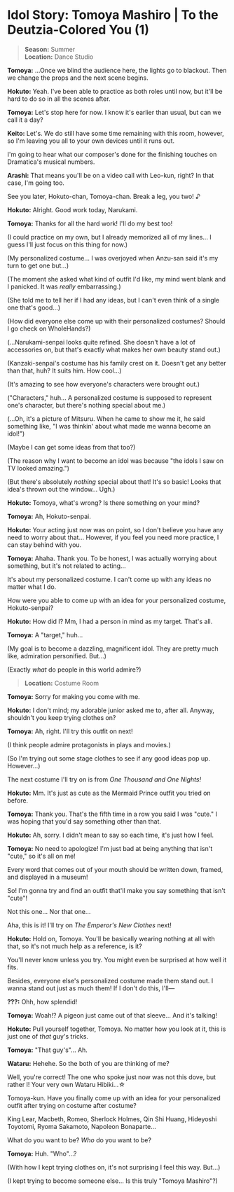 # Idol Story: Tomoya Mashiro | To the Deutzia-Colored You (1)

> **Season:** Summer<br>
> **Location:** Dance Studio

**Tomoya:** ...Once we blind the audience here, the lights go to blackout. Then we change the props and the next scene begins.

**Hokuto:** Yeah. I've been able to practice as both roles until now, but it'll be hard to do so in all the scenes after.

**Tomoya:** Let's stop here for now. I know it's earlier than usual, but can we call it a day?

**Keito:** Let's. We do still have some time remaining with this room, however, so I'm leaving you all to your own devices until it runs out.

I'm going to hear what our composer's done for the finishing touches on Dramatica's musical numbers.

**Arashi:** That means you'll be on a video call with Leo-kun, right? In that case, I'm going too.

See you later, Hokuto-chan, Tomoya-chan. Break a leg, you two! ♪

**Hokuto:** Alright. Good work today, Narukami.

**Tomoya:** Thanks for all the hard work! I'll do my best too!

(I could practice on my own, but I already memorized all of my lines... I guess I'll just focus on this thing for now.)

(My personalized costume... I was overjoyed when Anzu-san said it's my turn to get one but...)

(The moment she asked what kind of outfit I'd like, my mind went blank and I panicked. It was *really* embarrassing.)

(She told me to tell her if I had any ideas, but I can't even think of a single one that's good...)

(How did everyone else come up with their personalized costumes? Should I go check on WholeHands?)

(...Narukami-senpai looks quite refined. She doesn't have a lot of accessories on, but that's exactly what makes her own beauty stand out.)

(Kanzaki-senpai's costume has his family crest on it. Doesn't get any better than that, huh? It suits him. How cool...)

(It's amazing to see how everyone's characters were brought out.)

("Characters," huh... A personalized costume is supposed to represent one's character, but there's nothing special about me.)

(...Oh, it's a picture of Mitsuru. When he came to show me it, he said something like, "I was thinkin' about what made me wanna become an idol!")

(Maybe I can get some ideas from that too?)

(The reason why I want to become an idol was because "the idols I saw on TV looked amazing.")

(But there's absolutely *nothing* special about that! It's so basic! Looks that idea's thrown out the window... Ugh.)

**Hokuto:** Tomoya, what's wrong? Is there something on your mind?

**Tomoya:** Ah, Hokuto-senpai.

**Hokuto:** Your acting just now was on point, so I don't believe you have any need to worry about that... However, if you feel you need more practice, I can stay behind with you.

**Tomoya:** Ahaha. Thank you. To be honest, I was actually worrying about something, but it's not related to acting...

It's about my personalized costume. I can't come up with any ideas no matter what I do.

How were you able to come up with an idea for your personalized costume, Hokuto-senpai?

**Hokuto:** How did I? Mm, I had a person in mind as my target. That's all.

**Tomoya:** A "target," huh...

(My goal is to become a dazzling, magnificent idol. They are pretty much like, admiration personified. But...)

(Exactly *what* do people in this world admire?)

> **Location:** Costume Room

**Tomoya:** Sorry for making you come with me.

**Hokuto:** I don't mind; my adorable junior asked me to, after all. Anyway, shouldn't you keep trying clothes on?

**Tomoya:** Ah, right. I'll try this outfit on next!

(I think people admire protagonists in plays and movies.)

(So I'm trying out some stage clothes to see if any good ideas pop up. However...)

The next costume I'll try on is from *One Thousand and One Nights!*

**Hokuto:** Mm. It's just as cute as the Mermaid Prince outfit you tried on before.

**Tomoya:** Thank you. That's the fifth time in a row you said I was "cute." I was hoping that you'd say something other than that.

**Hokuto:** Ah, sorry. I didn't mean to say so each time, it's just how I feel.

**Tomoya:** No need to apologize! I'm just bad at being anything that isn't "cute," so it's all on me!

Every word that comes out of your mouth should be written down, framed, and displayed in a museum!

So! I'm gonna try and find an outfit that'll make you say something that isn't "cute"!

Not this one... Nor that one...

Aha, this is it! I'll try on *The Emperor's New Clothes* next!

**Hokuto:** Hold on, Tomoya. You'll be basically wearing nothing at all with that, so it's not much help as a reference, is it?

You'll never know unless you try. You might even be surprised at how well it fits.

Besides, everyone else's personalized costume made them stand out. I wanna stand out just as much them! If I don't do this, I'll—

**???:** Ohh, how splendid!

**Tomoya:** Woah!? A pigeon just came out of that sleeve... And it's talking!

**Hokuto:** Pull yourself together, Tomoya. No matter how you look at it, this is just one of *that* guy's tricks.

**Tomoya:** "That guy's"... Ah.

**Wataru:** Hehehe. So the both of you are thinking of me?

Well, you're correct! The one who spoke just now was not this dove, but rather I! Your very own Wataru Hibiki...☆

Tomoya-kun. Have you finally come up with an idea for your personalized outfit after trying on costume after costume?

King Lear, Macbeth, Romeo, Sherlock Holmes, Qin Shi Huang, Hideyoshi Toyotomi, Ryoma Sakamoto, Napoleon Bonaparte...

What do you want to be? *Who* do you want to be?

**Tomoya:** Huh. "Who"...?

(With how I kept trying clothes on, it's not surprising I feel this way. But...)

(I kept trying to become someone else... Is this truly "Tomoya Mashiro"?)
